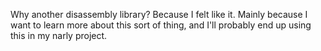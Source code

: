 Why another disassembly library? Because I felt like it.  Mainly because I want to learn more about this sort of thing, and I'll probably end up using this in my narly project.
